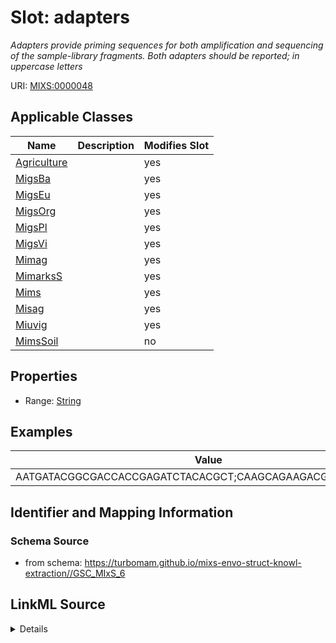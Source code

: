 # Slot: adapters


_Adapters provide priming sequences for both amplification and sequencing of the sample-library fragments. Both adapters should be reported; in uppercase letters_



URI: [MIXS:0000048](https://w3id.org/mixs/0000048)



<!-- no inheritance hierarchy -->




## Applicable Classes

| Name | Description | Modifies Slot |
| --- | --- | --- |
[Agriculture](Agriculture.md) |  |  yes  |
[MigsBa](MigsBa.md) |  |  yes  |
[MigsEu](MigsEu.md) |  |  yes  |
[MigsOrg](MigsOrg.md) |  |  yes  |
[MigsPl](MigsPl.md) |  |  yes  |
[MigsVi](MigsVi.md) |  |  yes  |
[Mimag](Mimag.md) |  |  yes  |
[MimarksS](MimarksS.md) |  |  yes  |
[Mims](Mims.md) |  |  yes  |
[Misag](Misag.md) |  |  yes  |
[Miuvig](Miuvig.md) |  |  yes  |
[MimsSoil](MimsSoil.md) |  |  no  |







## Properties

* Range: [String](String.md)






## Examples

| Value |
| --- |
| AATGATACGGCGACCACCGAGATCTACACGCT;CAAGCAGAAGACGGCATACGAGAT |

## Identifier and Mapping Information







### Schema Source


* from schema: https://turbomam.github.io/mixs-envo-struct-knowl-extraction//GSC_MIxS_6




## LinkML Source

<details>
```yaml
name: adapters
description: Adapters provide priming sequences for both amplification and sequencing
  of the sample-library fragments. Both adapters should be reported; in uppercase
  letters
title: adapters
examples:
- value: AATGATACGGCGACCACCGAGATCTACACGCT;CAAGCAGAAGACGGCATACGAGAT
in_subset:
- sequencing
from_schema: https://turbomam.github.io/mixs-envo-struct-knowl-extraction//GSC_MIxS_6
rank: 1000
slot_uri: MIXS:0000048
multivalued: false
alias: adapters
domain_of:
- Agriculture
- MigsBa
- MigsEu
- MigsOrg
- MigsPl
- MigsVi
- Mimag
- MimarksS
- Mims
- Misag
- Miuvig
range: string
structured_pattern:
  syntax: '{adapter_a};{adapter_b}'
  interpolated: true
  partial_match: true

```
</details>